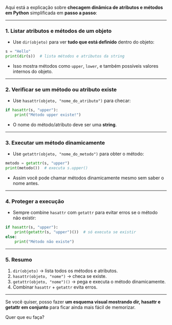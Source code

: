Aqui está a explicação sobre **checagem dinâmica de atributos e métodos em Python** simplificada em **passo a passo**:

---

### 1. **Listar atributos e métodos de um objeto**

* Use `dir(objeto)` para ver **tudo que está definido** dentro do objeto:

```python
s = "Hello"
print(dir(s))  # lista métodos e atributos da string
```

* Isso mostra métodos como `upper`, `lower`, e também possíveis valores internos do objeto.

---

### 2. **Verificar se um método ou atributo existe**

* Use `hasattr(objeto, "nome_do_atributo")` para checar:

```python
if hasattr(s, "upper"):
    print("Método upper existe!")
```

* O nome do método/atributo deve ser uma **string**.

---

### 3. **Executar um método dinamicamente**

* Use `getattr(objeto, "nome_do_metodo")` para obter o método:

```python
metodo = getattr(s, "upper")
print(metodo())  # executa s.upper()
```

* Assim você pode chamar métodos dinamicamente mesmo sem saber o nome antes.

---

### 4. **Proteger a execução**

* Sempre combine `hasattr` com `getattr` para evitar erros se o método não existir:

```python
if hasattr(s, "upper"):
    print(getattr(s, "upper")())  # só executa se existir
else:
    print("Método não existe")
```

---

### 5. **Resumo**

1. `dir(objeto)` → lista todos os métodos e atributos.
2. `hasattr(objeto, "nome")` → checa se existe.
3. `getattr(objeto, "nome")()` → pega e executa o método dinamicamente.
4. Combinar `hasattr` + `getattr` evita erros.

---

Se você quiser, posso fazer **um esquema visual mostrando dir, hasattr e getattr em conjunto** para ficar ainda mais fácil de memorizar.

Quer que eu faça?
